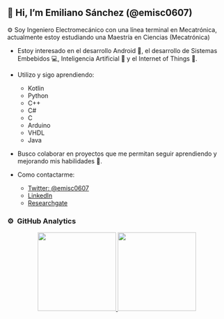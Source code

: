 ## 👋 Hi, I’m Emiliano Sánchez (@emisc0607)
:gear: Soy Ingeniero Electromecánico con una línea terminal en Mecatrónica, actualmente estoy estudiando una Maestría en Ciencias (Mecatrónica)

- Estoy interesado en el desarrollo Android :iphone:, el desarrollo de Sistemas Embebidos :computer:, Inteligencia Artificial :robot: y el Internet of Things :signal_strength:.
- Utilizo y sigo aprendiendo:
    + Kotlin
    + Python
    + C++
    + C#
    + C
    + Arduino
    + VHDL
    + Java

- Busco colaborar en proyectos que me permitan seguir aprendiendo y mejorando mis habilidades :eyes:.
- Como contactarme:
  + [Twitter: @emisc0607](https://twitter.com/EmiSC0607)
  + [LinkedIn](www.linkedin.com/in/emisc0607)
  + [Researchgate](https://www.researchgate.net/profile/Francisco-Sanchez-Callejas)
<!---
emisc0607/emisc0607 is a ✨ special ✨ repository because its `README.md` (this file) appears on your GitHub profile.
You can click the Preview link to take a look at your changes.
--->


### ⚙️ &nbsp;GitHub Analytics

<p align="center">
<a href="https://github.com/emisc0607">
  <img height="180em" src="https://github-readme-stats-eight-theta.vercel.app/api?username=emisc0607&show_icons=true&theme=algolia&include_all_commits=true&count_private=true"/>
  
  <img height="180em" src="https://github-readme-stats-eight-theta.vercel.app/api/top-langs/?username=emisc0607&layout=compact&langs_count=8&theme=algolia"/>
</a>
</p>
